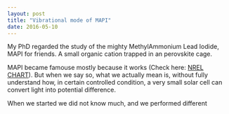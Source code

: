 ```yaml
---
layout: post
title: "Vibrational mode of MAPI"
date: 2016-05-10
---
```

My PhD regarded the study of the mighty MethylAmmonium Lead Iodide, MAPI for friends. A small organic cation trapped in an perovskite cage.

MAPI became famouse mostly because it works (Check here: [NREL CHART](http://www.nrel.gov/ncpv/images/efficiency_chart.jpg)). But when we say so, what we actually mean is, without fully understand how, in certain controlled condition, a very small solar cell can convert light into potential difference.

When we started we did not know much, and we performed different  


